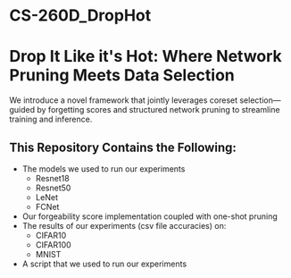 # CS-260D_DropHot
# Drop It Like it's Hot: Where Network Pruning Meets Data Selection
We introduce a novel framework that jointly leverages coreset selection—guided by forgetting scores and structured network pruning to streamline training and inference.

## This Repository Contains the Following:
* The models we used to run our experiments
    * Resnet18
    * Resnet50
    * LeNet
    * FCNet
* Our forgeability score implementation coupled with one-shot pruning
* The results of our experiments (csv file accuracies) on:
    * CIFAR10
    * CIFAR100
    * MNIST
* A script that we used to run our experiments

